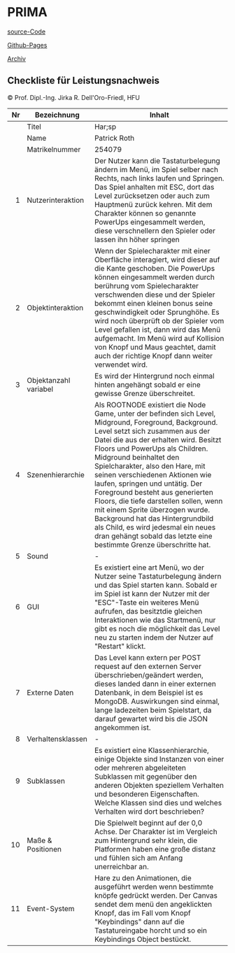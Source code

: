 # PRIMA

[source-Code](https://github.com/LLath/PRIMA/tree/master/L_ScrollerFinal)

[Github-Pages](https://llath.github.io/PRIMA/L_ScrollerFinal/index.html)

[Archiv](https://drive.google.com/drive/folders/1Q-7ToeKx43UfkDk33rpPq1JK41rK1xpd?usp=sharing)

## Checkliste für Leistungsnachweis

© Prof. Dipl.-Ing. Jirka R. Dell'Oro-Friedl, HFU

|  Nr | Bezeichnung           | Inhalt                                                                                                                                                                                                                                                                                                                                                                                                                                                                                                                                                                                                              |
| --: | --------------------- | ------------------------------------------------------------------------------------------------------------------------------------------------------------------------------------------------------------------------------------------------------------------------------------------------------------------------------------------------------------------------------------------------------------------------------------------------------------------------------------------------------------------------------------------------------------------------------------------------------------------- |
|     | Titel                 | Har;sp                                                                                                                                                                                                                                                                                                                                                                                                                                                                                                                                                                                                              |
|     | Name                  | Patrick Roth                                                                                                                                                                                                                                                                                                                                                                                                                                                                                                                                                                                                        |
|     | Matrikelnummer        | 254079                                                                                                                                                                                                                                                                                                                                                                                                                                                                                                                                                                                                              |
|   1 | Nutzerinteraktion     | Der Nutzer kann die Tastaturbelegung ändern im Menü, im Spiel selber nach Rechts, nach links laufen und Springen. Das Spiel anhalten mit ESC, dort das Level zurücksetzen oder auch zum Hauptmenü zurück kehren. Mit dem Charakter können so genannte PowerUps eingesammelt werden, diese verschnellern den Spieler oder lassen ihn höher springen                                                                                                                                                                                                                                                                  |
|   2 | Objektinteraktion     | Wenn der Spielecharakter mit einer Oberfläche interagiert, wird dieser auf die Kante geschoben. Die PowerUps können eingesammelt werden durch berührung vom Spielecharakter verschwenden diese und der Spieler bekommt einen kleinen bonus seine geschwindigkeit oder Sprunghöhe. Es wird noch überprüft ob der Spieler vom Level gefallen ist, dann wird das Menü aufgemacht. Im Menü wird auf Kollision von Knopf und Maus geachtet, damit auch der richtige Knopf dann weiter verwendet wird.                                                                                                                    |
|   3 | Objektanzahl variabel | Es wird der Hintergrund noch einmal hinten angehängt sobald er eine gewisse Grenze überschreitet.                                                                                                                                                                                                                                                                                                                                                                                                                                                                                                                   |
|   4 | Szenenhierarchie      | Als ROOTNODE existiert die Node Game, unter der befinden sich Level, Midground, Foreground, Background. Level setzt sich zusammen aus der Datei die aus der erhalten wird. Besitzt Floors und PowerUps als Children. Midground beinhaltet den Spielcharakter, also den Hare, mit seinen verschiedenen Aktionen wie laufen, springen und untätig. Der Foreground besteht aus generierten Floors, die tiefe darstellen sollen, wenn mit einem Sprite überzogen wurde. Background hat das Hintergrundbild als Child, es wird jedesmal ein neues dran gehängt sobald das letzte eine bestimmte Grenze überschritte hat. |
|   5 | Sound                 | -                                                                                                                                                                                                                                                                                                                                                                                                                                                                                                                                                                                                                   |
|   6 | GUI                   | Es existiert eine art Menü, wo der Nutzer seine Tastaturbelegung ändern und das Spiel starten kann. Sobald er im Spiel ist kann der Nutzer mit der "ESC"-Taste ein weiteres Menü aufrufen, das besitztdie gleichen Interaktionen wie das Startmenü, nur gibt es noch die möglichkeit das Level neu zu starten indem der Nutzer auf "Restart" klickt.                                                                                                                                                                                                                                                                |
|   7 | Externe Daten         | Das Level kann extern per POST request auf den externen Server überschrieben/geändert werden, dieses landed dann in einer externen Datenbank, in dem Beispiel ist es MongoDB. Auswirkungen sind einmal, lange ladezeiten beim Spielstart, da darauf gewartet wird bis die JSON angekommen ist.                                                                                                                                                                                                                                                                                                                      |
|   8 | Verhaltensklassen     | -                                                                                                                                                                                                                                                                                                                                                                                                                                                                                                                                                                                                                   |
|   9 | Subklassen            | Es existiert eine Klassenhierarchie, einige Objekte sind Instanzen von einer oder mehreren abgeleiteten Subklassen mit gegenüber den anderen Objekten speziellem Verhalten und besonderen Eigenschaften. Welche Klassen sind dies und welches Verhalten wird dort beschrieben?                                                                                                                                                                                                                                                                                                                                      |
|  10 | Maße & Positionen     | Die Spielwelt beginnt auf der 0,0 Achse. Der Charakter ist im Vergleich zum Hintergrund sehr klein, die Platformen haben eine große distanz und fühlen sich am Anfang unerreichbar an.                                                                                                                                                                                                                                                                                                                                                                                                                              |
|  11 | Event-System          | Hare zu den Animationen, die ausgeführt werden wenn bestimmte knöpfe gedrückt werden. Der Canvas sendet dem menü den angeklickten Knopf, das im Fall vom Knopf "Keybindings" dann auf die Tastatureingabe horcht und so ein Keybindings Object bestückt.                                                                                                                                                                                                                                                                                                                                                            |
